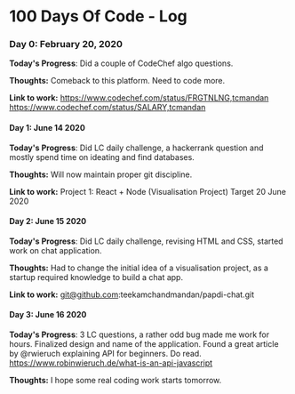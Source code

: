 # 100 Days Of Code - Log

### Day 0: February 20, 2020

**Today's Progress**: Did a couple of CodeChef algo questions.

**Thoughts:** Comeback to this platform. Need to code more. 

**Link to work:** 
https://www.codechef.com/status/FRGTNLNG,tcmandan
https://www.codechef.com/status/SALARY,tcmandan


#### Day 1: June 14 2020

**Today's Progress**: Did LC daily challenge, a hackerrank question and mostly spend time on ideating and find databases.

**Thoughts:** Will now maintain proper git discipline.

**Link to work:** 
Project 1: React + Node (Visualisation Project) Target 20 June 2020



#### Day 2: June 15 2020

**Today's Progress**: Did LC daily challenge, revising HTML and CSS, started work on chat application.  

**Thoughts:** Had to change the initial idea of a visualisation project, as a startup required knowledge to build a chat app.

**Link to work:** 
git@github.com:teekamchandmandan/papdi-chat.git



#### Day 3: June 16 2020

**Today's Progress**: 3 LC questions, a rather odd bug made me work for hours. Finalized design and name of the application.
Found a great article by @rwieruch explaining API for beginners. Do read. https://www.robinwieruch.de/what-is-an-api-javascript

**Thoughts:** I hope some real coding work starts tomorrow.